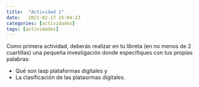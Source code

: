 ```yaml
---
title:  "Actividad 1"
date:   2021-02-17 15:04:23
categories: [actividades]
tags: [actividades]
---
```


Como primera actividad, deberás realizar en tu libreta (en no menos de 2 cuartillas) una pequeña investigación donde especifiques con tus propias palabras:

+ Qué son lasp plataformas digitales y
+ La clasificación de las plataormas digitales.